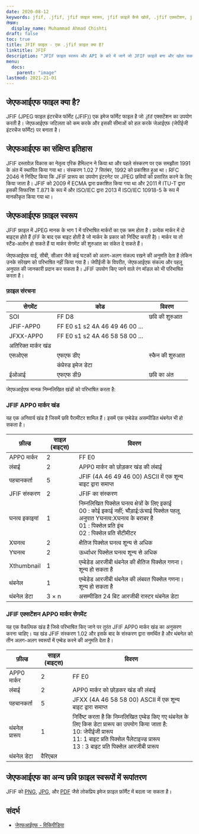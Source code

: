 ```yaml
---
date: 2020-08-12
keywords: jfif, .jfif, jfif फ़ाइल स्वरूप, jfif फ़ाइलें कैसे खोलें, .jfif एक्सटेंशन, jfif एक्सटेंशन
लेखक:
  display_name: Muhammad Ahmad Chishti
draft: false
toc: true
title: JFIF फ़ाइल - एक .jfif फ़ाइल क्या है?
linktitle: JFIF
description: "JFIF फ़ाइल स्वरूप और API के बारे में जानें जो JFIF फ़ाइलें बना और खोल सकते हैं।"
menu:
  docs:
    parent: "image"
lastmod: 2021-21-01
---
```


## जेएफआईएफ फाइल क्या है?

JFIF (JPEG फाइल इंटरचेंज फॉर्मेट (JFIF)) एक इमेज फॉर्मेट फाइल है जो .jfif एक्सटेंशन का उपयोग करती है। जेएफआईएफ जटिलता को कम करके और इसकी सीमाओं को हल करके जेआईएफ (जेपीईजी इंटरचेंज फॉर्मेट) पर बनाता है।

## जेएफआईएफ का संक्षिप्त इतिहास

JFIF दस्तावेज़ विकास का नेतृत्व एरिक हैमिल्टन ने किया था और पहले संस्करण पर एक समझौता 1991 के अंत में स्थापित किया गया था। संस्करण 1.02 7 सितंबर, 1992 को प्रकाशित हुआ था। RFC 2046 ने निर्दिष्ट किया कि JFIF प्रारूप का उपयोग इंटरनेट पर JPEG छवियों को प्रसारित करने के लिए किया जाता है। JFIF को 2009 में ECMA द्वारा प्रकाशित किया गया था और 2011 में ITU-T द्वारा इसकी सिफारिश T.871 के रूप में और ISO/IEC द्वारा 2013 में ISO/IEC 10918-5 के रूप में मानकीकृत किया गया था।

## जेएफआईएफ फ़ाइल स्वरूप ##

JFIF फ़ाइल में JPEG मानक के भाग 1 में परिभाषित मार्करों का एक क्रम होता है। प्रत्येक मार्कर में दो बाइट्स होते हैं (FF के बाद एक बाइट होती है जो मार्कर के प्रकार को निर्दिष्ट करती है)। मार्कर या तो स्टैंड-अलोन हो सकते हैं या मार्कर सेगमेंट की शुरुआत का संकेत दे सकते हैं।

जेएफआईएफ वाई, सीबी, सीआर जैसे कई घटकों को अलग-अलग संकल्प रखने की अनुमति देता है लेकिन उनके संरेखण को परिभाषित नहीं किया गया है। जेपीईजी के विपरीत, जेएफआईएफ संकल्प और पहलू अनुपात की जानकारी प्रदान कर सकता है। JFIF उपयोग किए जाने वाले रंग मॉडल को भी परिभाषित करता है।

### फ़ाइल संरचना ##

|सेगमेंट|कोड|विवरण|
|---|---|---|
|SOI|FF D8|छवि की शुरुआत|
|JFIF-APP0|FF E0 s1 s2 4A 46 49 46 00 ...||
|JFXX-APP0|FF E0 s1 s2 4A 46 58 58 00 ...||
|अतिरिक्त मार्कर खंड|
|एसओएस|एफएफ डीए|स्कैन की शुरुआत|
||कंप्रेस्ड इमेज डेटा||
|ईओआई|एफएफ डी9|छवि का अंत|

जेएफआईएफ मानक निम्नलिखित खंडों को परिभाषित करता है:

### JFIF APP0 मार्कर खंड ###

यह एक अनिवार्य खंड है जिसमें छवि पैरामीटर शामिल हैं। इसमें एक एम्बेडेड असम्पीडित थंबनेल भी हो सकता है।

|फ़ील्ड|साइज़ (बाइट्स)|विवरण|
|---|---|---|
|APP0 मार्कर|2|FF E0|
|लंबाई|2|APP0 मार्कर को छोड़कर खंड की लंबाई|
|पहचानकर्ता|5|JFIF (4A 46 49 46 00) ASCII में एक शून्य बाइट द्वारा समाप्त |
|JFIF संस्करण|2|JFIF का संस्करण|
|घनत्व इकाइयां|1|निम्नलिखित पिक्सेल घनत्व क्षेत्रों के लिए इकाई</br> 00 : कोई इकाई नहीं; चौड़ाई:ऊंचाई पिक्सेल पहलू अनुपात Yघनत्व:Xघनत्व के बराबर है</br> 01 : पिक्सेल प्रति इंच</br> 02 : पिक्सेल प्रति सेंटीमीटर|
|Xघनत्व|2|क्षैतिज पिक्सेल घनत्व शून्य से अधिक|
|Yघनत्व|2|ऊर्ध्वाधर पिक्सेल घनत्व शून्य से अधिक|
|Xthumbnail|1|एम्बेडेड आरजीबी थंबनेल की क्षैतिज पिक्सेल गणना। शून्य हो सकता है |
|थंबनेल|1|एम्बेडेड आरजीबी थंबनेल की लंबवत पिक्सेल गणना। शून्य हो सकता है |
|थंबनेल डेटा|3 × n|असम्पीडित 24 बिट आरजीबी रास्टर थंबनेल डेटा|

### JFIF एक्सटेंशन APP0 मार्कर सेगमेंट ###

यह एक वैकल्पिक खंड है जिसे परिभाषित किए जाने पर तुरंत JFIF APP0 मार्कर खंड का अनुसरण करना चाहिए। यह खंड JFIF संस्करण 1.02 और इसके बाद के संस्करण द्वारा समर्थित है और थंबनेल को तीन अलग-अलग स्वरूपों में एम्बेड करने की अनुमति देता है।

|फ़ील्ड|साइज़ (बाइट्स)|विवरण|
|---|---|---|
|APP0 मार्कर|2|FF E0|
|लंबाई|2|APP0 मार्कर को छोड़कर खंड की लंबाई|
|पहचानकर्ता|5|JFXX (4A 46 58 58 00) ASCII में एक शून्य बाइट द्वारा समाप्त |
|थंबनेल प्रारूप|1|निर्दिष्ट करता है कि निम्नलिखित एम्बेड किए गए थंबनेल के लिए किस डेटा प्रारूप का उपयोग किया जाता है:</br> 10: जेपीईजी प्रारूप</br> 11: 1 बाइट प्रति पिक्सेल पैलेटाइज्ड प्रारूप</br> 13 : 3 बाइट प्रति पिक्सेल आरजीबी प्रारूप |
|थंबनेल डेटा|वैरिएबल||

## जेएफआईएफ का अन्य छवि फ़ाइल स्वरूपों में रूपांतरण

JFIF को [PNG](/hi/image/png/), [JPG](/hi/image/jpg/), और [PDF](/hi/pdf/) जैसे लोकप्रिय इमेज फ़ाइल फ़ॉर्मैट में बदला जा सकता है।

## संदर्भ ##

- [जेएफआईएफ - विकिपीडिया](https://en.wikipedia.org/wiki/JPEG_File_Interchange_Format#History)

